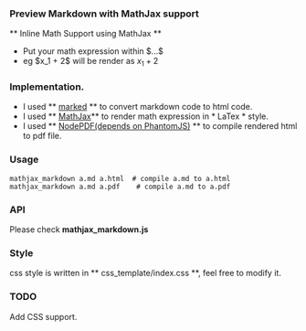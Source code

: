 ### Preview Markdown with MathJax support
** Inline Math Support using MathJax **
- Put your math expression within $\$...\$$
- eg $\$$x_1 + 2$\$$ will be render as $x_1 + 2$


### Implementation.
- I used ** [marked](https://github.com/chjj/marked) ** to convert markdown code to html code.
- I used ** [MathJax](https://www.mathjax.org/)** to render math expression in * LaTex * style.
- I used ** [NodePDF(depends on PhantomJS)](https://github.com/TJkrusinski/NodePDF) ** to compile rendered html to pdf file.

### Usage
```shell
mathjax_markdown a.md a.html  # compile a.md to a.html
mathjax_markdown a.md a.pdf    # compile a.md to a.pdf
```

### API
Please check **mathjax_markdown.js**

### Style
css style is written in ** css_template/index.css **, feel free to modify it.

### TODO
Add CSS support.
